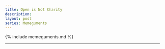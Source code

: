 ```yaml
---
title: Open is Not Charity
description:
layout: post
series: Memeguments
---
```


{% include memeguments.md %}

---

<!-- Willful ignorance of likely beneficiaries. -->

<!-- Free meals don't make your kitchen a soup kitchen. -->
